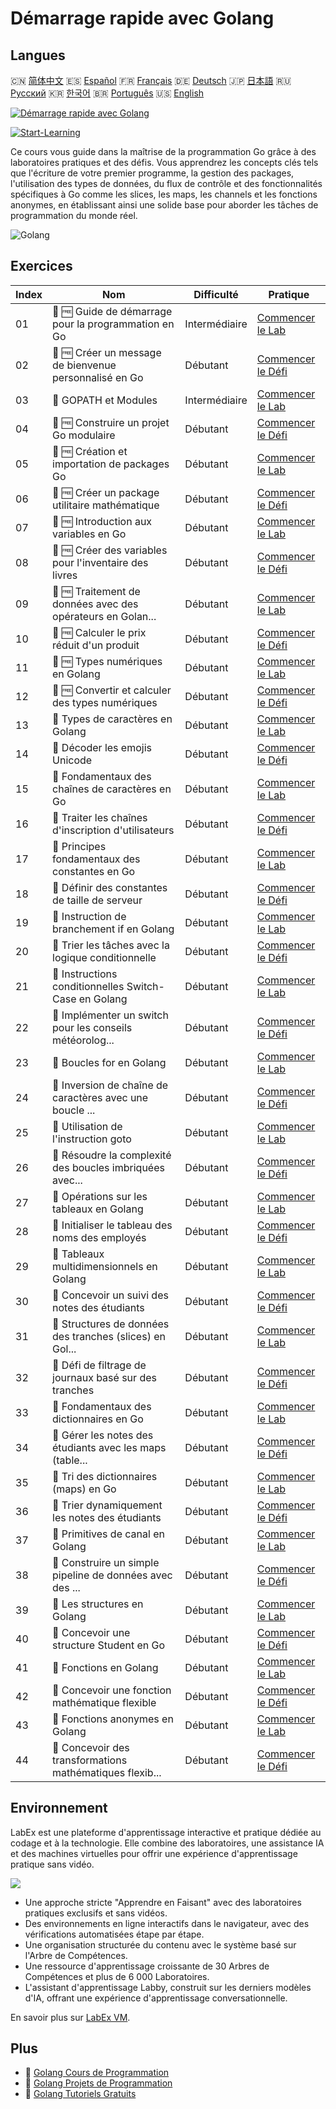 # Démarrage rapide avec Golang

## Langues

🇨🇳 [简体中文](README_zh.md) 🇪🇸 [Español](README_es.md) 🇫🇷 [Français](README_fr.md) 🇩🇪 [Deutsch](README_de.md) 🇯🇵 [日本語](README_ja.md) 🇷🇺 [Русский](README_ru.md) 🇰🇷 [한국어](README_ko.md) 🇧🇷 [Português](README_pt.md) 🇺🇸 [English](README.md) 

[![Démarrage rapide avec Golang](https://cover-creator.labex.io/quick-start-with-go.png?lang=fr)](https://labex.io/fr/courses/quick-start-with-go)

[![Start-Learning](https://img.shields.io/badge/Start-Learning-whitesmoke?style=for-the-badge)](https://labex.io/fr/courses/quick-start-with-go)

Ce cours vous guide dans la maîtrise de la programmation Go grâce à des laboratoires pratiques et des défis. Vous apprendrez les concepts clés tels que l'écriture de votre premier programme, la gestion des packages, l'utilisation des types de données, du flux de contrôle et des fonctionnalités spécifiques à Go comme les slices, les maps, les channels et les fonctions anonymes, en établissant ainsi une solide base pour aborder les tâches de programmation du monde réel.

![Golang](https://img.shields.io/badge/Golang-whitesmoke?style=for-the-badge&logo=golang)


## Exercices

|   Index | Nom                                                         | Difficulté    | Pratique                                                                                                                        |
|---------|-------------------------------------------------------------|---------------|---------------------------------------------------------------------------------------------------------------------------------|
|      01 | 📖 🆓 Guide de démarrage pour la programmation en Go        | Intermédiaire | <a target='_blank' href='https://labex.io/fr/tutorials/go-beginner-s-guide-to-go-programming-149062'>Commencer le Lab</a>       |
|      02 | 🎯 🆓 Créer un message de bienvenue personnalisé en Go      | Débutant      | <a target='_blank' href='https://labex.io/fr/tutorials/go-craft-a-personalized-go-greeting-435633'>Commencer le Défi</a>        |
|      03 | 📖  GOPATH et Modules                                       | Intermédiaire | <a target='_blank' href='https://labex.io/fr/tutorials/go-gopath-and-module-149063'>Commencer le Lab</a>                        |
|      04 | 🎯 🆓 Construire un projet Go modulaire                     | Débutant      | <a target='_blank' href='https://labex.io/fr/tutorials/go-build-a-modular-go-project-435640'>Commencer le Défi</a>              |
|      05 | 📖 🆓 Création et importation de packages Go                | Débutant      | <a target='_blank' href='https://labex.io/fr/tutorials/go-creating-and-importing-go-packages-149064'>Commencer le Lab</a>       |
|      06 | 🎯 🆓 Créer un package utilitaire mathématique              | Débutant      | <a target='_blank' href='https://labex.io/fr/tutorials/go-build-a-math-utility-package-435676'>Commencer le Défi</a>            |
|      07 | 📖 🆓 Introduction aux variables en Go                      | Débutant      | <a target='_blank' href='https://labex.io/fr/tutorials/go-introduction-to-go-variables-149065'>Commencer le Lab</a>             |
|      08 | 🎯 🆓 Créer des variables pour l'inventaire des livres      | Débutant      | <a target='_blank' href='https://labex.io/fr/tutorials/go-craft-book-inventory-variables-435684'>Commencer le Défi</a>          |
|      09 | 📖 🆓 Traitement de données avec des opérateurs en Golan... | Débutant      | <a target='_blank' href='https://labex.io/fr/tutorials/go-data-processing-with-operators-in-golang-149066'>Commencer le Lab</a> |
|      10 | 🎯 🆓 Calculer le prix réduit d'un produit                  | Débutant      | <a target='_blank' href='https://labex.io/fr/tutorials/calculate-product-discount-price-435694'>Commencer le Défi</a>           |
|      11 | 📖 🆓 Types numériques en Golang                            | Débutant      | <a target='_blank' href='https://labex.io/fr/tutorials/go-numerical-types-in-golang-149067'>Commencer le Lab</a>                |
|      12 | 🎯 🆓 Convertir et calculer des types numériques            | Débutant      | <a target='_blank' href='https://labex.io/fr/tutorials/convert-and-calculate-numeric-types-435824'>Commencer le Défi</a>        |
|      13 | 📖  Types de caractères en Golang                           | Débutant      | <a target='_blank' href='https://labex.io/fr/tutorials/go-character-types-in-golang-149068'>Commencer le Lab</a>                |
|      14 | 🎯  Décoder les emojis Unicode                              | Débutant      | <a target='_blank' href='https://labex.io/fr/tutorials/go-decode-unicode-emojis-435852'>Commencer le Défi</a>                   |
|      15 | 📖  Fondamentaux des chaînes de caractères en Go            | Débutant      | <a target='_blank' href='https://labex.io/fr/tutorials/go-go-string-fundamentals-149069'>Commencer le Lab</a>                   |
|      16 | 🎯  Traiter les chaînes d'inscription d'utilisateurs        | Débutant      | <a target='_blank' href='https://labex.io/fr/tutorials/go-process-user-registration-strings-436083'>Commencer le Défi</a>       |
|      17 | 📖  Principes fondamentaux des constantes en Go             | Débutant      | <a target='_blank' href='https://labex.io/fr/tutorials/go-go-constants-fundamentals-149070'>Commencer le Lab</a>                |
|      18 | 🎯  Définir des constantes de taille de serveur             | Débutant      | <a target='_blank' href='https://labex.io/fr/tutorials/go-define-server-size-constants-436400'>Commencer le Défi</a>            |
|      19 | 📖  Instruction de branchement if en Golang                 | Débutant      | <a target='_blank' href='https://labex.io/fr/tutorials/go-if-branch-statement-in-golang-149071'>Commencer le Lab</a>            |
|      20 | 🎯  Trier les tâches avec la logique conditionnelle         | Débutant      | <a target='_blank' href='https://labex.io/fr/tutorials/go-sort-tasks-with-conditional-logic-436418'>Commencer le Défi</a>       |
|      21 | 📖  Instructions conditionnelles Switch-Case en Golang      | Débutant      | <a target='_blank' href='https://labex.io/fr/tutorials/go-switch-case-branch-statements-in-golang-149072'>Commencer le Lab</a>  |
|      22 | 🎯  Implémenter un switch pour les conseils météorolog...   | Débutant      | <a target='_blank' href='https://labex.io/fr/tutorials/go-implement-weather-advice-switch-436449'>Commencer le Défi</a>         |
|      23 | 📖  Boucles for en Golang                                   | Débutant      | <a target='_blank' href='https://labex.io/fr/tutorials/go-for-loops-in-golang-149073'>Commencer le Lab</a>                      |
|      24 | 🎯  Inversion de chaîne de caractères avec une boucle ...   | Débutant      | <a target='_blank' href='https://labex.io/fr/tutorials/go-reverse-string-with-go-loop-436520'>Commencer le Défi</a>             |
|      25 | 📖  Utilisation de l'instruction goto                       | Débutant      | <a target='_blank' href='https://labex.io/fr/tutorials/go-goto-statement-usage-149074'>Commencer le Lab</a>                     |
|      26 | 🎯  Résoudre la complexité des boucles imbriquées avec...   | Débutant      | <a target='_blank' href='https://labex.io/fr/tutorials/go-solve-nested-loop-complexity-with-goto-436529'>Commencer le Défi</a>  |
|      27 | 📖  Opérations sur les tableaux en Golang                   | Débutant      | <a target='_blank' href='https://labex.io/fr/tutorials/go-array-operations-in-golang-149075'>Commencer le Lab</a>               |
|      28 | 🎯  Initialiser le tableau des noms des employés            | Débutant      | <a target='_blank' href='https://labex.io/fr/tutorials/go-initialize-employee-names-array-436643'>Commencer le Défi</a>         |
|      29 | 📖  Tableaux multidimensionnels en Golang                   | Débutant      | <a target='_blank' href='https://labex.io/fr/tutorials/go-multidimensional-arrays-in-golang-149076'>Commencer le Lab</a>        |
|      30 | 🎯  Concevoir un suivi des notes des étudiants              | Débutant      | <a target='_blank' href='https://labex.io/fr/tutorials/go-design-a-student-grade-tracker-436649'>Commencer le Défi</a>          |
|      31 | 📖  Structures de données des tranches (slices) en Gol...   | Débutant      | <a target='_blank' href='https://labex.io/fr/tutorials/go-golang-slice-data-structures-149077'>Commencer le Lab</a>             |
|      32 | 🎯  Défi de filtrage de journaux basé sur des tranches      | Débutant      | <a target='_blank' href='https://labex.io/fr/tutorials/go-slice-log-filter-challenge-436686'>Commencer le Défi</a>              |
|      33 | 📖  Fondamentaux des dictionnaires en Go                    | Débutant      | <a target='_blank' href='https://labex.io/fr/tutorials/go-go-dictionary-fundamentals-149080'>Commencer le Lab</a>               |
|      34 | 🎯  Gérer les notes des étudiants avec les maps (table...   | Débutant      | <a target='_blank' href='https://labex.io/fr/tutorials/go-manage-student-grades-with-go-maps-436735'>Commencer le Défi</a>      |
|      35 | 📖  Tri des dictionnaires (maps) en Go                      | Débutant      | <a target='_blank' href='https://labex.io/fr/tutorials/go-sorting-go-dictionaries-149095'>Commencer le Lab</a>                  |
|      36 | 🎯  Trier dynamiquement les notes des étudiants             | Débutant      | <a target='_blank' href='https://labex.io/fr/tutorials/go-sort-student-grades-dynamically-437203'>Commencer le Défi</a>         |
|      37 | 📖  Primitives de canal en Golang                           | Débutant      | <a target='_blank' href='https://labex.io/fr/tutorials/go-channel-primitives-in-golang-149096'>Commencer le Lab</a>             |
|      38 | 🎯  Construire un simple pipeline de données avec des ...   | Débutant      | <a target='_blank' href='https://labex.io/fr/tutorials/go-build-a-simple-channel-data-pipeline-437199'>Commencer le Défi</a>    |
|      39 | 📖  Les structures en Golang                                | Débutant      | <a target='_blank' href='https://labex.io/fr/tutorials/go-structures-in-golang-149097'>Commencer le Lab</a>                     |
|      40 | 🎯  Concevoir une structure Student en Go                   | Débutant      | <a target='_blank' href='https://labex.io/fr/tutorials/go-design-student-struct-in-go-437202'>Commencer le Défi</a>             |
|      41 | 📖  Fonctions en Golang                                     | Débutant      | <a target='_blank' href='https://labex.io/fr/tutorials/go-functions-in-golang-149098'>Commencer le Lab</a>                      |
|      42 | 🎯  Concevoir une fonction mathématique flexible            | Débutant      | <a target='_blank' href='https://labex.io/fr/tutorials/go-design-flexible-math-function-437200'>Commencer le Défi</a>           |
|      43 | 📖  Fonctions anonymes en Golang                            | Débutant      | <a target='_blank' href='https://labex.io/fr/tutorials/go-anonymous-functions-in-golang-149099'>Commencer le Lab</a>            |
|      44 | 🎯  Concevoir des transformations mathématiques flexib...   | Débutant      | <a target='_blank' href='https://labex.io/fr/tutorials/go-design-flexible-math-transformations-437201'>Commencer le Défi</a>    |

## Environnement

LabEx est une plateforme d'apprentissage interactive et pratique dédiée au codage et à la technologie. Elle combine des laboratoires, une assistance IA et des machines virtuelles pour offrir une expérience d'apprentissage pratique sans vidéo.

![](https://tutorial-screenshot.getvm.io/images/vm-1725247253.png)

- Une approche stricte "Apprendre en Faisant" avec des laboratoires pratiques exclusifs et sans vidéos.
- Des environnements en ligne interactifs dans le navigateur, avec des vérifications automatisées étape par étape.
- Une organisation structurée du contenu avec le système basé sur l'Arbre de Compétences.
- Une ressource d'apprentissage croissante de 30 Arbres de Compétences et plus de 6 000 Laboratoires.
- L'assistant d'apprentissage Labby, construit sur les derniers modèles d'IA, offrant une expérience d'apprentissage conversationnelle.

En savoir plus sur [LabEx VM](https://support.labex.io/using-labex/virtual-machine).

## Plus

- 🔗 [Golang Cours de Programmation](https://github.com/labex-labs/awesome-programming-courses)
- 🔗 [Golang Projets de Programmation](https://github.com/labex-labs/awesome-programming-projects)
- 🔗 [Golang Tutoriels Gratuits](https://github.com/labex-labs/go-free-tutorials)

